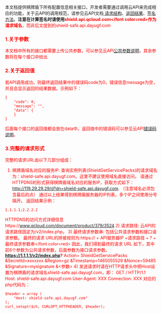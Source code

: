 本文档提供棋牌盾下所有配置信息相关接口，开发者需要通过调用云API来完成相应的功能，关于云API的调用规范，请参见云API文档[ 请求结构](https://www.qcloud.com/document/product/297/7290)、[返回结果](https://www.qcloud.com/document/product/297/7295)、[签名方法](https://www.qcloud.com/document/product/297/7299)。**注意在计算签名时请使用<font color=red>shield.api.qcloud.com</font color=red>作为请求域名**，而非后文提到的shield-safe.api.dayugf.com

### 1.关于参数
本文档中所有的接口都需要上传公共参数，可以参见云API[公共参数说明](https://www.qcloud.com/document/product/297/7291)，其余参数将在每个接口中给出
### 2.关于返回值
若API调用成功，则最终返回结果中的错误码code为0，错误信息message为空，并且会显示返回的结果数据。示例如下：
```
{
    "code": 0,
    "message": "",
    "data": {
    }
}
```
后面每个接口的返回值都会放在data中。返回值中的错误码可以参见云API[错误码说明](https://www.qcloud.com/document/product/297/7297)。
### 3.完整的请求形式
完整的请求URL由以下几部分组成：
1)  棋牌盾域名对应的服务IP:
查询实例列表(ShieldGetServicePacks)的请求域名为：shield-safe.api.dayugf.com。这里不建议使用域名直接访问， 请通过HTTPDNS的形式获得棋牌盾域名对应的服务IP，获取方式如下：
http://119.29.29.29/d?dn=shield-safe.api.dayugf.com. （注意域名必须包含最后的点）
通过以上结果得到棋牌盾服务器的IP列表，多个IP之间使用分号隔开。
返回结果示例：
```
1.1.1.1;2.2.2.2
```
HTTPDNS的访问方式详细信息https://www.qcloud.com/document/product/379/3524
2) 请求路径: 云API的请求路径固定为/v2/index.php。
3) 最终请求参数串: 包括公共请求参数和接口请求参数。
最终的请求 URL的拼接规则为:<font color=red>https:// + API服务器IP +请求路径 +  ?  + 最终请求参数串</font color=red>
因此，我们得到最终的请求 URL 如下，其中前6个参数为公共请求参数，后面参数为接口请求参数。
**https://1.1.1.1/v2/index.php?**
Action= ShieldGetServicePacks
&SecretId=xxxxxxx
&Region=gz
&Timestamp=1465055529
&Nonce=59485
&Signature=mysignature
&<参数>
4) 发送请求时请在HTTP请求头中把Host设置为棋牌盾的请求域名shield-safe.api.dayugf.com，即：
GET / HTTP/1.1
Host: shield-safe.api.dayugf.com
User-Agent: XXX
Connection: XXX
对应的php代码为：
```
$header = array (
	"Host: shield-safe.api.dayugf.com"
);
curl_setopt($ch, CURLOPT_HTTPHEADER, $header);
```